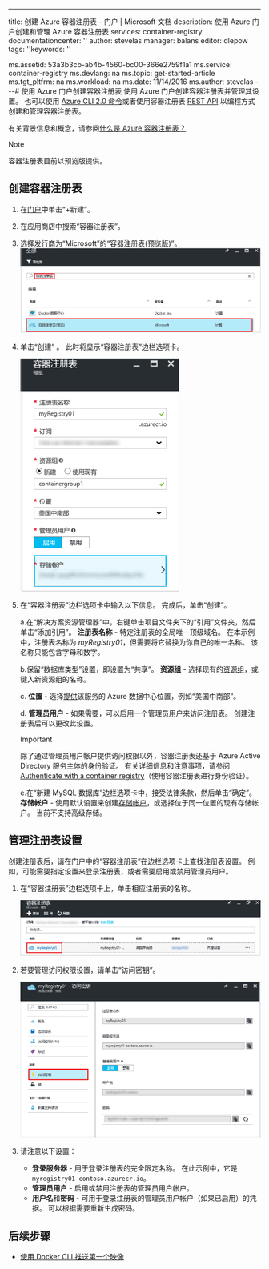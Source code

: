 ---
title: 创建 Azure 容器注册表 - 门户 | Microsoft 文档 description: 使用 Azure 门户创建和管理 Azure 容器注册表 services: container-registry documentationcenter: '' author: stevelas manager: balans editor: dlepow tags: ''keywords: ''

ms.assetid: 53a3b3cb-ab4b-4560-bc00-366e2759f1a1 ms.service: container-registry ms.devlang: na ms.topic: get-started-article ms.tgt_pltfrm: na ms.workload: na ms.date: 11/14/2016 ms.author: stevelas ---# 使用 Azure 门户创建容器注册表 使用 Azure 门户创建容器注册表并管理其设置。 也可以使用 [Azure CLI 2.0 命令](container-registry-get-started-azure-cli.md)或者使用容器注册表 [REST API](https://go.microsoft.com/fwlink/p/?linkid=834376) 以编程方式创建和管理容器注册表。

有关背景信息和概念，请参阅[什么是 Azure 容器注册表？](container-registry-intro.md)


> [!NOTE]
> 容器注册表目前以预览版提供。


## <a name="create-a-container-registry"></a>创建容器注册表
1. 在[门户](https://portal.azure.com)中单击“+新建”。
2. 在应用商店中搜索“容器注册表”。
3. 选择发行商为“Microsoft”的“容器注册表(预览版)”。 
    ![Azure 应用商店中的容器注册表服务](./media/container-registry-get-started-portal/container-registry-marketplace.png)
4. 单击“创建” 。 此时将显示“容器注册表”边栏选项卡。

    ![容器注册表设置](./media/container-registry-get-started-portal/container-registry-settings.png)
5. 在“容器注册表”边栏选项卡中输入以下信息。 完成后，单击“创建”。
   
    a.在“解决方案资源管理器”中，右键单击项目文件夹下的“引用”文件夹，然后单击“添加引用”。 **注册表名称** - 特定注册表的全局唯一顶级域名。 在本示例中，注册表名称为 *myRegistry01*，但需要将它替换为你自己的唯一名称。 该名称只能包含字母和数字。
   
    b.保留“数据库类型”设置，即设置为“共享”。 **资源组** - 选择现有的[资源组](../azure-resource-manager/resource-group-overview.md#resource-groups)，或键入新资源组的名称。 
   
    c. **位置** - 选择[提供](https://azure.microsoft.com/regions/services/)该服务的 Azure 数据中心位置，例如“美国中南部”。 
   
    d. **管理员用户** - 如果需要，可以启用一个管理员用户来访问注册表。 创建注册表后可以更改此设置。
   
   > [!IMPORTANT]
   > 除了通过管理员用户帐户提供访问权限以外，容器注册表还基于 Azure Active Directory 服务主体的身份验证。 有关详细信息和注意事项，请参阅 [Authenticate with a container registry](container-registry-authentication.md)（使用容器注册表进行身份验证）。
   

    e.在“新建 MySQL 数据库”边栏选项卡中，接受法律条款，然后单击“确定”。 **存储帐户** - 使用默认设置来创建[存储帐户](../storage/storage-introduction.md)，或选择位于同一位置的现有存储帐户。 当前不支持高级存储。


## <a name="manage-registry-settings"></a>管理注册表设置
创建注册表后，请在门户中的“容器注册表”在边栏选项卡上查找注册表设置。 例如，可能需要指定设置来登录注册表，或者需要启用或禁用管理员用户。

1. 在“容器注册表”边栏选项卡上，单击相应注册表的名称。
   
    ![容器注册表边栏选项卡](./media/container-registry-get-started-portal/container-registry-blade.png)
2. 若要管理访问权限设置，请单击“访问密钥”。
   
    ![容器注册表访问权限](./media/container-registry-get-started-portal/container-registry-access.png)
3. 请注意以下设置：
   
   * **登录服务器** - 用于登录注册表的完全限定名称。 在此示例中，它是 `myregistry01-contoso.azurecr.io`。
   * **管理员用户** - 启用或禁用注册表的管理员用户帐户。
   * **用户名**和**密码** - 可用于登录注册表的管理员用户帐户（如果已启用）的凭据。 可以根据需要重新生成密码。

## <a name="next-steps"></a>后续步骤
* [使用 Docker CLI 推送第一个映像](container-registry-get-started-docker-cli.md)



